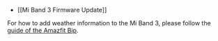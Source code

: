 - [[Mi Band 3 Firmware Update]]

For how to add weather information to the Mi Band 3, please follow the [guide of the Amazfit Bip](https://github.com/Freeyourgadget/Gadgetbridge/wiki/Amazfit-Bip-Weather).